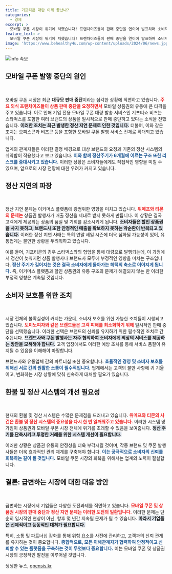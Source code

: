```yaml
---
title: 기프티콘 대란 이제 끝났나? 
categories:
  - 경제
excerpt: >
  모바일 쿠폰 시장이 위기에 처했습니다! 프랜차이즈들이 판매 중단을 연이어 발표하며 소비자들의 불안이 커지고 있습니다. KT알파, 오피스콘 등 주요 서비스들이 정산 지연 문제로 인해 잇따라 상품 판매를 중지하고 있는 상황, 과연 소비자들은 어떻게 대응할까요?
feature_text: >
  모바일 쿠폰 시장이 위기에 처했습니다! 프랜차이즈들이 판매 중단을 연이어 발표하며 소비자들의 불안이 커지고 있습니다. KT알파, 오피스콘 등 주요 서비스들이 정산 지연 문제로 인해 잇따라 상품 판매를 중지하고 있는 상황, 과연 소비자들은 어떻게 대응할까요?
image: 'https://www.behealthy4u.com/wp-content/uploads/2024/06/news.jpg'
---
```


<p><img src="https://www.behealthy4u.com/wp-content/uploads/2024/06/news.jpg" alt="info 속보" /></p>

<h2 data-ke-size="size26">모바일 쿠폰 발행 중단의 원인</h2>

<p data-ke-size="size16">&nbsp;</p>

<p>모바일 쿠폰 시장은 최근 <strong>대규모 판매 중단</strong>이라는 심각한 상황에 직면하고 있습니다. <b><span style="color: #ee2323;">주요 외식 프랜차이즈들이 상품 판매 중단을 요청하면서</span></b> 모바일 상품권의 유통에 큰 타격을 주고 있습니다. 이로 인해 기업 전용 모바일 쿠폰 대량 발송 서비스인 기프티쇼 비즈는 스타벅스를 포함한 여러 브랜드의 상품을 일시적으로 판매 중단하고 있다는 소식을 전했습니다. <b><span style="background-color: #21538527;">이러한 조치는 최근 발생한 정산 지연 문제로 인한 것입니다.</span></b> 더불어, 이와 같은 조치는 오피스콘과 비즈콘 등을 포함한 모바일 쿠폰 발행 서비스 전체로 확대되고 있습니다. </p>

<p>업계의 관계자들은 이러한 결정 배경으로 대상 브랜드의 요청과 기존의 정산 시스템의 취약함이 작용했다고 보고 있습니다. <b><span style="color: #1a5490;">이와 함께 정산주기가 6개월에 이르는 구조 또한 리스크를 증대시키고 있습니다.</span></b> 이러한 상황은 소비자들에게도 직접적인 영향을 미칠 수 있으며, 앞으로의 시장 전망에 대한 우려가 커지고 있습니다.</p>

<h2 data-ke-size="size26">정산 지연의 파장</h2>

<p data-ke-size="size16">&nbsp;</p>

<p>정산 지연 문제는 이커머스 플랫폼에 광범위한 영향을 미치고 있습니다. <b><span style="color: #ee2323;">위메프와 티몬의 문제는</span></b> 상품권 발행사가 매출 정산을 제대로 받지 못하게 만듭니다. 이 상황은 결국 고객에게 제공되는 상품의 품질 및 기회를 감소시키게 됩니다. <b><span style="background-color: #21538527;">소비자들은 할인 상품권을 사지 못하고, 브랜드사 또한 안정적인 매출을 확보하지 못하는 악순환이 반복되고 있습니다.</span></b> 이러한 정산 지연 사태는 특히 연말 세일 시즌에 더욱 심화될 가능성이 있어, 유통업계는 불안한 상황을 두려워하고 있습니다.</p>

<p>예를 들어, 기프티콘의 경우 스타벅스와의 협업을 통해 대량으로 발행되는데, 이 과정에서 정산이 늦춰지면 상품 발행사나 브랜드사 모두에 부정적인 영향을 미치는 구조입니다. <b><span style="color: #1a5490;">정산 주기가 길어지는 것은 결국 소비자에게 돌아가는 혜택의 축소로 이어지게 됩니다.</span></b> 즉, 이커머스 플랫폼과 할인 상품권의 유통 구조의 문제가 해결되지 않는 한 이러한 부정적 영향은 계속될 것입니다.</p>

<h2 data-ke-size="size26">소비자 보호를 위한 조치</h2>

<p data-ke-size="size16">&nbsp;</p>

<p>시장 전체의 불확실성이 커지는 가운데, 소비자 보호를 위한 가능한 조치들이 시행되고 있습니다. <b><span style="color: #ee2323;">도미노피자와 같은 브랜드들은 고객 피해를 최소화하기 위해</span></b> 일시적인 판매 중단을 선택했습니다. 이러한 선택은 브랜드의 신뢰를 유지하기 위한 필수적인 조치로 간주됩니다. <b><span style="background-color: #21538527;">브랜드사와 쿠폰 발행사는 자주 협의하여 소비자에게 최상의 서비스를 제공하는 방안을 모색해야 합니다.</span></b> 고객 입장에서도 이러한 예방 조치를 통해 서비스 품질이 유지될 수 있음을 이해해야 마땅합니다.</p>

<p>브랜드사와 유통업체 간의 파트너십 또한 중요합니다. <b><span style="color: #1a5490;">효율적인 경영 및 소비자 보호를 위해선 서로 간의 원활한 소통이 필수적입니다.</span></b> 업계에서는 고객의 불만 사항에 귀 기울이고, 변화하는 시장 상황에 맞춰 신속하게 대처할 필요가 있습니다.</p>

<h2 data-ke-size="size26">환불 및 정산 시스템의 개선 필요성</h2>

<p data-ke-size="size16">&nbsp;</p>

<p>현재의 환불 및 정산 시스템은 수많은 문제점을 드러내고 있습니다. <b><span style="color: #ee2323;">위메프와 티몬의 사건은 환불 및 정산 시스템의 중요성을 다시 한 번 일깨워주고 있습니다.</span></b> 이러한 시스템 망가짐이 상품권과 모바일 쿠폰 시장 전체에 위기를 초래할 수 있음을 보여줍니다. <b><span style="background-color: #21538527;">정산 주기를 단축시키고 투명한 거래를 위한 시스템 개선이 필요합니다.</span></b> </p>

<p>이러한 상황은 상품권 유통의 안정성을 더욱 부각시킬 것이며, 각종 브랜드 및 쿠폰 발행사들은 더욱 효과적인 관리 체계를 구축해야 합니다. <b><span style="color: #1a5490;">이는 궁극적으로 소비자의 신뢰를 회복하는 길이 될 것입니다.</span></b> 모바일 쿠폰 시장의 회복을 위해서는 업계의 노력이 절실합니다.</p>

<h2 data-ke-size="size26">결론: 급변하는 시장에 대한 대응 방안</h2>

<p data-ke-size="size16">&nbsp;</p>

<p>급변하는 시장에서 기업들은 다양한 도전과제를 직면하고 있습니다. <b><span style="color: #ee2323;">모바일 쿠폰 및 상품권 시장의 판매 중단과 정산 지연 문제는 이러한 도전의 일환입니다.</span></b> 이러한 문제는 단순히 일시적인 현상이 아닌, 향후 몇 년간 지속될 문제가 될 수 있습니다. <b><span style="background-color: #21538527;">따라서 기업들은 선제적이고 능동적인 대처가 필요합니다.</span></b></p>

<p>특히, 소통 및 파트너십 강화를 통해 위험 요소를 사전에 관리하고, 고객과의 신뢰 관계를 유지하는 것이 중요합니다. <b><span style="color: #1a5490;">종합적으로, 모든 이해관계자가 협력하여 안정적이고 신뢰할 수 있는 플랫폼을 구축하는 것이 무엇보다 중요합니다.</span></b> 이는 모바일 쿠폰 및 상품권 시장의 긍정적인 발전을 이루어낼 것입니다.</p>
생생한 뉴스, <a href="https://opensis.kr" rel="dofollow">opensis.kr</a>


